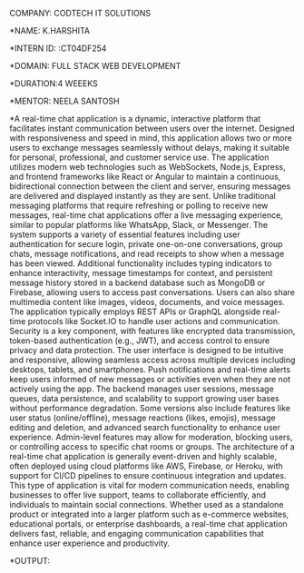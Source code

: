 COMPANY: CODTECH IT SOLUTIONS

*NAME: K.HARSHITA

*INTERN ID: :CT04DF254

*DOMAIN: FULL STACK WEB DEVELOPMENT

*DURATION:4 WEEEKS

*MENTOR: NEELA SANTOSH

*A real-time chat application is a dynamic, interactive platform that facilitates instant communication between users over the internet. Designed with responsiveness and speed in mind, this application allows two or more users to exchange messages seamlessly without delays, making it suitable for personal, professional, and customer service use. The application utilizes modern web technologies such as WebSockets, Node.js, Express, and frontend frameworks like React or Angular to maintain a continuous, bidirectional connection between the client and server, ensuring messages are delivered and displayed instantly as they are sent. Unlike traditional messaging platforms that require refreshing or polling to receive new messages, real-time chat applications offer a live messaging experience, similar to popular platforms like WhatsApp, Slack, or Messenger. The system supports a variety of essential features including user authentication for secure login, private one-on-one conversations, group chats, message notifications, and read receipts to show when a message has been viewed. Additional functionality includes typing indicators to enhance interactivity, message timestamps for context, and persistent message history stored in a backend database such as MongoDB or Firebase, allowing users to access past conversations. Users can also share multimedia content like images, videos, documents, and voice messages. The application typically employs REST APIs or GraphQL alongside real-time protocols like Socket.IO to handle user actions and communication. Security is a key component, with features like encrypted data transmission, token-based authentication (e.g., JWT), and access control to ensure privacy and data protection. The user interface is designed to be intuitive and responsive, allowing seamless access across multiple devices including desktops, tablets, and smartphones. Push notifications and real-time alerts keep users informed of new messages or activities even when they are not actively using the app. The backend manages user sessions, message queues, data persistence, and scalability to support growing user bases without performance degradation. Some versions also include features like user status (online/offline), message reactions (likes, emojis), message editing and deletion, and advanced search functionality to enhance user experience. Admin-level features may allow for moderation, blocking users, or controlling access to specific chat rooms or groups. The architecture of a real-time chat application is generally event-driven and highly scalable, often deployed using cloud platforms like AWS, Firebase, or Heroku, with support for CI/CD pipelines to ensure continuous integration and updates. This type of application is vital for modern communication needs, enabling businesses to offer live support, teams to collaborate efficiently, and individuals to maintain social connections. Whether used as a standalone product or integrated into a larger platform such as e-commerce websites, educational portals, or enterprise dashboards, a real-time chat application delivers fast, reliable, and engaging communication capabilities that enhance user experience and productivity.

*OUTPUT:
